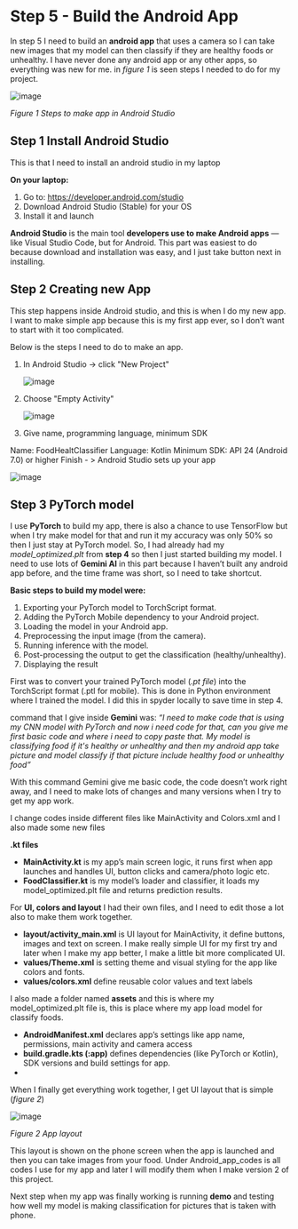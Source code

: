 # Step 5 - Build the Android App

In step 5 I need to build an **android app** that uses a camera so I can take new images that my model can then classify if they are healthy foods or unhealthy. I have never done any android app or any other apps, so everything was new for me. in *figure 1* is seen steps I needed to do for my project.

![image](https://github.com/user-attachments/assets/e8539625-0050-45a9-964c-973d9b70c199)

*Figure 1 Steps to make app in Android Studio*

## Step 1 Install Android Studio

This is that I need to install an android studio in my laptop

**On your laptop:**

1. Go to: https://developer.android.com/studio
2. Download Android Studio (Stable) for your OS
3. Install it and launch

**Android Studio** is the main tool **developers use to make Android apps** — like Visual Studio Code, but for Android. This part was easiest to do because download and installation was easy, and I just take button next in installing.

## Step 2 Creating new App

This step happens inside Android studio, and this is when I do my new app. I want to make simple app because this is my first app ever, so I don’t want to start with it too complicated.

Below is the steps I need to do to make an app.

1. In Android Studio → click "New Project"

   ![image](https://github.com/user-attachments/assets/1b3d3cb6-a59b-4b1d-bd50-59c9a6eaa663)

3. Choose "Empty Activity"

   ![image](https://github.com/user-attachments/assets/f0f7a362-2d69-4a0b-b486-07bed87e8b34)

5. Give name, programming language, minimum SDK

Name: FoodHealtClassifier
Language: Kotlin
Minimum SDK: API 24 (Android 7.0) or higher
Finish - > Android Studio sets up your app

  ![image](https://github.com/user-attachments/assets/0172500f-f95e-4a5f-b972-2cacda70f88b)

## Step 3 PyTorch model 

I use **PyTorch** to build my app, there is also a chance to use TensorFlow but when I try make model for that and run it my accuracy was only 50% so then I just stay at PyTorch model. So, I had already had my *model_optimized.plt* from **step 4** so then I just started building my model. I need to use lots of **Gemini AI** in this part because I haven’t built any android app before, and the time frame was short, so I need to take shortcut.

**Basic steps to build my model were:**

1. Exporting your PyTorch model to TorchScript format.
2. Adding the PyTorch Mobile dependency to your Android project.
3. Loading the model in your Android app.
4. Preprocessing the input image (from the camera).
5. Running inference with the model.
6. Post-processing the output to get the classification (healthy/unhealthy).
7. Displaying the result

First was to convert your trained PyTorch model (*.pt file*) into the TorchScript format (.ptl for mobile). This is done in Python environment where I trained the model. I did this in spyder locally to save time in step 4.

command that I give inside **Gemini** was: *“I need to make code that is using my CNN model with PyTorch and now i need code for that, can you give me first basic code and where i need to copy paste that. My model is classifying food if it's healthy or unhealthy and then my android app take picture and model classify if that picture include healthy food or unhealthy food”*

With this command Gemini give me basic code, the code doesn’t work right away, and I need to make lots of changes and many versions when I try to get my app work. 

I change codes inside different files like MainActivity and Colors.xml and I also made some new files

**.kt files**

- **MainActivity.kt** is my app’s main screen logic, it runs first when app launches and handles UI, button clicks and camera/photo logic etc.
- **FoodClassifier.kt** is my model’s loader and classifier, it loads my model_optimized.plt file and returns prediction results.

For **UI, colors and layout** I had their own files, and I need to edit those a lot also to make them work together.

- **layout/activity_main.xml** is UI layout for MainActivity, it define buttons, images and text on screen. I make really simple UI for my first try and later when I make my app better, I make a little bit more complicated UI.
- **values/Theme.xml** is setting theme and visual styling for the app like colors and fonts.
- **values/colors.xml** define reusable color values and text labels

I also made a folder named **assets** and this is where my model_optimized.plt file is, this is place where my app load model for classify foods.

- **AndroidManifest.xml** declares app’s settings like app name, permissions, main activity and camera access
- **build.gradle.kts (:app)** defines dependencies (like PyTorch or Kotlin), SDK versions and build settings for app.
- 
When I finally get everything work together, I get UI layout that is simple (*figure 2*)

![image](https://github.com/user-attachments/assets/42f72201-90b7-469b-b2d6-592f1ed703eb)

*Figure 2 App layout*

This layout is shown on the phone screen when the app is launched and then you can take images from your food. Under Android_app_codes is all codes I use for my app and later I will modify them when I make version 2 of this project.

Next step when my app was finally working is running **demo** and testing how well my model is making classification for pictures that is taken with phone.
